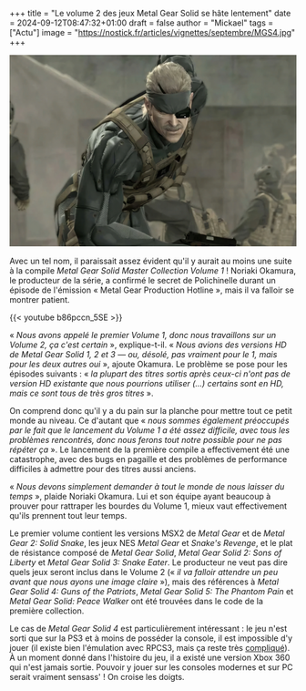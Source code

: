 +++
title = "Le volume 2 des jeux Metal Gear Solid se hâte lentement"
date = 2024-09-12T08:47:32+01:00
draft = false
author = "Mickael"
tags = ["Actu"]
image = "https://nostick.fr/articles/vignettes/septembre/MGS4.jpg"
+++

![Metal Gear Solid 4](MGS4.jpg "Old Snake, bon pied bon œil (un seul).")

Avec un tel nom, il paraissait assez évident qu'il y aurait au moins une suite à la compile *Metal Gear Solid Master Collection Volume 1* ! Noriaki Okamura, le producteur de la série, a confirmé le secret de Polichinelle durant un épisode de l'émission « Metal Gear Production Hotline », mais il va falloir se montrer patient.

{{< youtube b86pccn_5SE >}} 

« *Nous avons appelé le premier Volume 1, donc nous travaillons sur un Volume 2, ça c'est certain* », explique-t-il. « *Nous avions des versions HD de Metal Gear Solid 1, 2 et 3 — ou, désolé, pas vraiment pour le 1, mais pour les deux autres oui* », ajoute Okamura. Le problème se pose pour les épisodes suivants : « *la plupart des titres sortis après ceux-ci n'ont pas de version HD existante que nous pourrions utiliser (…) certains sont en HD, mais ce sont tous de très gros titres* ».

On comprend donc qu'il y a du pain sur la planche pour mettre tout ce petit monde au niveau. Ce d'autant que « *nous sommes également préoccupés par le fait que le lancement du Volume 1 a été assez difficile, avec tous les problèmes rencontrés, donc nous ferons tout notre possible pour ne pas répéter ça* ». Le lancement de la première compile a effectivement été une catastrophe, avec des bugs en pagaille et des problèmes de performance difficiles à admettre pour des titres aussi anciens.

« *Nous devons simplement demander à tout le monde de nous laisser du temps* », plaide Noriaki Okamura. Lui et son équipe ayant beaucoup à prouver pour rattraper les bourdes du Volume 1, mieux vaut effectivement qu'ils prennent tout leur temps.

Le premier volume contient les versions MSX2 de *Metal Gear* et de *Metal Gear 2: Solid Snake*, les jeux NES *Metal Gear* et *Snake's Revenge*, et le plat de résistance composé de *Metal Gear Solid*, *Metal Gear Solid 2: Sons of Liberty* et *Metal Gear Solid 3: Snake Eater*. Le producteur ne veut pas dire quels jeux seront inclus dans le Volume 2 (« *il va falloir attendre un peu avant que nous ayons une image claire* »), mais des références à *Metal Gear Solid 4: Guns of the Patriots*, *Metal Gear Solid 5: The Phantom Pain* et *Metal Gear Solid: Peace Walker* ont été trouvées dans le code de la première collection.

Le cas de *Metal Gear Solid 4* est particulièrement intéressant : le jeu n'est sorti que sur la PS3 et à moins de posséder la console, il est impossible d'y jouer (il existe bien l'émulation avec RPCS3, mais ça reste très [compliqué](https://www.youtube.com/watch?v=zS1Vtqhxpok)). À un moment donné dans l'histoire du jeu, il a existé une version Xbox 360 qui n'est jamais sortie. Pouvoir y jouer sur les consoles modernes et sur PC serait vraiment sensass' ! On croise les doigts.